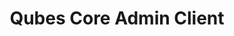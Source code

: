---
lang: fr
layout: doc
permalink: /fr/doc/qubes-core-admin-client/
redirect_to: https://dev.qubes-os.org/projects/core-admin-client/en/latest/
ref: 245
title: Qubes Core Admin Client
---